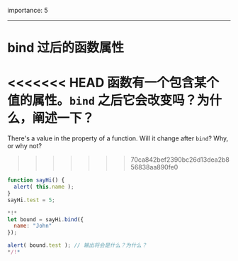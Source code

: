 importance: 5

---

# bind 过后的函数属性

<<<<<<< HEAD
函数有一个包含某个值的属性。`bind` 之后它会改变吗？为什么，阐述一下？
=======
There's a value in the property of a function. Will it change after `bind`? Why, or why not?
>>>>>>> 70ca842bef2390bc26d13dea2b856838aa890fe0

```js run
function sayHi() {
  alert( this.name );
}
sayHi.test = 5;

*!*
let bound = sayHi.bind({
  name: "John"
});

alert( bound.test ); // 输出将会是什么？为什么？
*/!*
```

